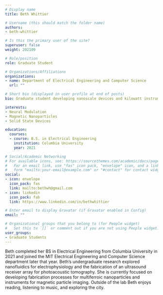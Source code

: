 ```yaml
---
# Display name
title: Beth Whittier

# Username (this should match the folder name)
authors:
- beth-whittier

# Is this the primary user of the site?
superuser: false
weight: 202109

# Role/position
role: Graduate Student

# Organizations/Affiliations
organizations:
- name: Department of Electrical Engineering and Computer Science
  url: ""

# Short bio (displayed in user profile at end of posts)
bio: Graduate student developing nanoscale devices and kilowatt instrumentation

interests:
- Neural Modulation
- Magnetic Nanoparticles
- Solid State Devices

education:
  courses:
  - course: B.S. in Electrical Engineering
    institution: Columbia University
    year: 2021

# Social/Academic Networking
# For available icons, see: https://sourcethemes.com/academic/docs/page-builder/#icons
#   For an email link, use "fas" icon pack, "envelope" icon, and a link in the
#   form "mailto:your-email@example.com" or "#contact" for contact widget.
social:
- icon: envelope
  icon_pack: fas
  link: mailto:bethwh@gmail.com
- icon: linkedin
  icon_pack: fab
  link: https://www.linkedin.com/in/bethwhittier

# Enter email to display Gravatar (if Gravatar enabled in Config)
email: ""

# Organizational groups that you belong to (for People widget)
#   Set this to `[]` or comment out if you are not using People widget.
user_groups:
- Graduate Students
---
```


Beth completed her BS in Electrical Engineering from Columbia University in 2021 and joined the MIT Electrical Engineering and Computer Science department later that year. Beth’s undergraduate research explored nanofluidics for electrophysiology and the fabrication of an ultrasound receiver array for photoacoustic tomography. She is currently focused on developing fabrication processes for multiferroic nanoparticles and instruments for magnetic particle imaging. Outside of the lab Beth enjoys reading, listening to music, and exploring the city. 
